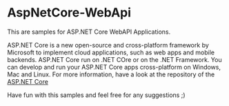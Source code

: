 # AspNetCore-WebApi

This are samples for ASP.NET Core WebAPI Applications.

ASP.NET Core is a new open-source and cross-platform framework by Microsoft to implement cloud applications, such as web apps and mobile backends. ASP.NET Core run on .NET COre or on the .NET Framework. You can develop and run your ASP.NET Core apps cross-platform on Windows, Mac and Linux. For more information, have a look at the repository of the [ASP.NET Core](https://github.com/aspnet/home)

Have fun with this samples and feel free for any suggestions ;)
